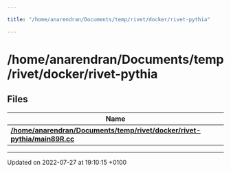 ```yaml
---

title: "/home/anarendran/Documents/temp/rivet/docker/rivet-pythia"

---
```


# /home/anarendran/Documents/temp/rivet/docker/rivet-pythia



## Files

| Name           |
| -------------- |
| **[/home/anarendran/Documents/temp/rivet/docker/rivet-pythia/main89R.cc](http://example.org/files/main89r_8cc/#file-main89r.cc)**  |






-------------------------------

Updated on 2022-07-27 at 19:10:15 +0100
